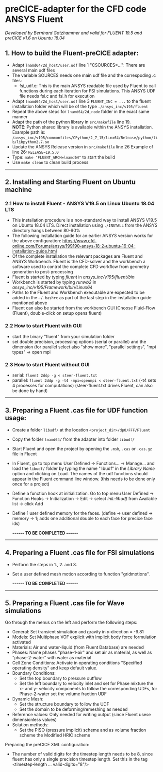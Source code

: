 # preCICE-adapter for the CFD code ANSYS Fluent
*Developed by Bernhard Gatzhammer and valid for FLUENT 19.5 and preCICE v1.6 on Ubuntu 18.04*

## 1. How to build the Fluent-preCICE adapter: 
  * Adapt `lnamd64/2d_host/user.udf` line 1 "CSOURCES=...": There are several main udf files
  * The variable SOURCES needs one main udf file and the correspoding .c files: 
    + fsi_udf.c: This is the main ANSYS readable file used by Fluent to call functions during each iteration
                 for FSI simulations. This ANSYS UDF file needs fsi.c and fsi.h for execution
  * Adapt `lnamd64/2d_host/user.udf` line 3 `FLUENT_INC = ...` to the fluent installation
    folder which will be of the type `./ansys_inc/v195/fluent`
  * Repeat the above steps for `lnamd64/2d_node` folder in the exact same manner
  * Adapt the path of the python library in `src/makefile` line 19.  
    **NOTE**: Python shared library is available within the ANSYS installation. Example path is: `/ansys_inc/v195/commonfiles/CPython/2_7_15/linx64/Release/python/lib/libpython2.7.so`   
  * Update the ANSYS Release version in `src/makefile` line 26
    Example of line 26: `RELEASE=19.5.0`
  * Type: `make "FLUENT_ARCH=lnamd64"` to start the build 
  * Use `make clean` to clean build process

--------------------------------------------------------------------------------

## 2. Installing and Starting Fluent on Ubuntu machine

  ### 2.1 How to install Fluent - **ANSYS V19.5 on Linux Ubuntu 18.04 LTS** 
  * This installation procedure is a non-standard way to install ANSYS V19.5 on Ubuntu 18.04 LTS.
    Direct installation using `./INSTALL` from the ANSYS directory hangs between 80-90%
  * The following installation guide for an earlier ANSYS version works for the above configuration:
    <https://www.cfd-online.com/Forums/ansys/199190-ansys-18-2-ubuntu-16-04-installation-guide.html>
  * Of the complete installation the relevant packages are Fluent and ANSYS Workbench. Fluent is the 
    CFD-solver and the workbench a software used to control the complete CFD workflow from geometry
    generation to post-processing
  * Fluent is started by typing *fluent* in *ansys_inc/v195/fluent/bin*
  * Workbench is started by typing *runwb2* in
      *ansys_inc/v195/Framework/bin/Linux64*
  * Paths to the Fluent and Workbench executable are expected to be added in the `~/.bashrc` as part of 
    the last step in the installation guide mentioned above 
  * Fluent can also be started from the workbench GUI (Choose Fluid-Flow
    (Fluent), double-click on setup opens fluent)

  ### 2.2 How to start Fluent with GUI
  * start the binary "fluent" from your simulation folder
  * set double precision, processing options (serial or parallel) and the dimension
    (for parallel select also "show more", "parallel settings", "mpi types" -> open mpi

  ### 2.3 How to start Fluent without GUI
  * serial:   `fluent 2ddp -g < steer-fluent.txt`
  * parallel: `fluent 2ddp -g -t4 -mpi=openmpi < steer-fluent.txt`
    (-t4 sets 4 processes for computations)
    (steer-fluent.txt drives Fluent, can also be done by hand)

--------------------------------------------------------------------------------

## 3. Preparing a Fluent .cas file for UDF function usage:
  * Create a folder `libudf/` at the location `<project_dir>/dp0/FFF/Fluent`
  * Copy the folder `lnamd64/` from the adapter into folder `libudf/`
  * Start Fluent and open the project by opening the `.msh`, `.cas` or `.cas.gz` file in Fluent
  * In Fluent, go to top menu User Defined -> Functions... -> Manage... and 
    load the `libudf/` folder by typing the name "libudf" in the *Library Name* option and clicking on Load. 
    The names of the udf functions should appear in the Fluent command line window. 
    (this needs to be done only once for a project)
  * Define a function hook at initialization. Go to top menu User Defined -> Function Hooks ->
    Initialization -> Edit -> select *init::libudf* from Available list -> click Add
  * Define 1 user defined memory for the faces. (define -> user defined -> memory -> 1; 
    adds one additional double to each face for precice face ids)

    **------ TO BE COMPLETED ------** 

--------------------------------------------------------------------------------

## 4. Preparing a Fluent .cas file for FSI simulations

  * Perform the steps in 1., 2. and 3.
  * Set a user defined mesh motion according to function "gridmotions".
  
    **------ TO BE COMPLETED ------** 

--------------------------------------------------------------------------------

## 5. Preparing a Fluent .cas file for Wave simulations

Go through the menus on the left and perform the following steps:
  * General: Set transient simulation and gravity in y-direction = -9.81
  * Models: Set Multiphase VOF explicit with Implicit body force formulation activated
  * Materials: Air and water-liquid (from Fluent Database) are needed
  * Phases: Name phases "phase-1-air" and set air as material, as well as 
    "phase-2-water" with water as material
  * Cell Zone Conditions: Activate in operating conditions "Specified operating 
    density" and keep default value.
  * Boundary Conditions:
    + Set the top boundary to pressure outflow
    + Set the left boundary to velocity inlet and set for Phase mixture the 
      x- and y- velocity components to follow the corresponding UDFs, for 
      Phase-2-water set the volume fraction UDF
  * Dynamic Mesh: 
    + Set the structure boundary to follow the UDF
    + Set the domain to be deforming/remeshing as needed
  * Reference values: Only needed for writing output (since Fluent usese 
    dimensionless values)
  * Solution methods: 
    + Set the PISO (pressure implicit) scheme and as volume fraction scheme the 
      Modified HRIC scheme

Preparing the preCICE XML configuration:
  * The number of valid digits for the timestep length needs to be 8, since fluent
    has only a single precision timestep length. Set this in the tag <timestep-length ... valid-digits="8"/>

